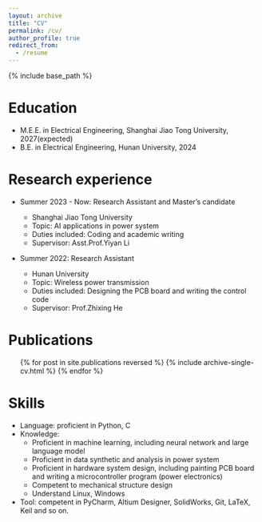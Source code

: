 ```yaml
---
layout: archive
title: "CV"
permalink: /cv/
author_profile: true
redirect_from:
  - /resume
---
```


{% include base_path %}

Education
======
* M.E.E. in Electrical Engineering, Shanghai Jiao Tong University, 2027(expected)
* B.E. in Electrical Engineering, Hunan University, 2024

Research experience
======
* Summer 2023 - Now: Research Assistant and Master’s candidate
  * Shanghai Jiao Tong University
  * Topic: AI applications in power system
  * Duties included: Coding and academic writing
  * Supervisor: Asst.Prof.Yiyan Li


* Summer 2022: Research Assistant
  * Hunan University
  * Topic: Wireless power transmission
  * Duties included: Designing the PCB board and writing the control code
  * Supervisor: Prof.Zhixing He
  

Publications
======
  <ul>{% for post in site.publications reversed %}
    {% include archive-single-cv.html %}
  {% endfor %}</ul>
  
Skills
======
* Language: proficient in Python, C
* Knowledge:
  * Proficient in machine learning, including neural network and large language model
  * Proficient in data synthetic and analysis in power system
  * Proficient in hardware system design, including painting PCB board and writing a microcontroller program (power electronics)
  * Competent to mechanical structure design
  * Understand Linux, Windows
* Tool: competent in PyCharm, Altium Designer, SolidWorks, Git, LaTeX, Keil and so on.

